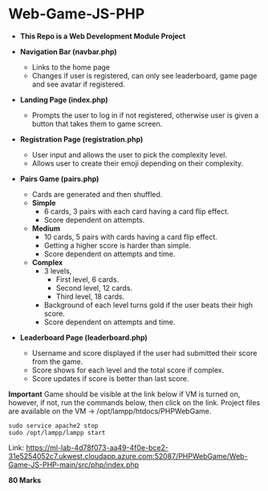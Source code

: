 # Web-Game-JS-PHP
- **This Repo is a Web Development Module Project**
- **Navigation Bar (navbar.php)**
    - Links to the home page
    - Changes if user is registered, can only see leaderboard, game page and see avatar if registered.

- **Landing Page (index.php)**
    - Prompts the user to log in if not registered, otherwise user is given a button that takes them to game screen.

- **Registration Page (registration.php)**
    - User input and allows the user to pick the complexity level.
    - Allows user to create their emoji depending on their complexity.

- **Pairs Game (pairs.php)**
    - Cards are generated and then shuffled.
    - **Simple** 
        - 6 cards, 3 pairs with each card having a card flip effect.
        - Score dependent on attempts.
    - **Medium** 
        - 10 cards, 5 pairs with cards having a card flip effect.
        - Getting a higher score is harder than simple.
        - Score dependent on attempts and time.
    - **Complex** 
        - 3 levels, 
            - First level, 6 cards. 
            - Second level, 12 cards. 
            - Third level, 18 cards.
        - Background of each level turns gold if the user beats their high score.
        - Score dependent on attempts and time.

- **Leaderboard Page (leaderboard.php)**
    - Username and score displayed if the user had submitted their score from the game.
    - Score shows for each level and the total score if complex.
    - Score updates if score is better than last score.

**Important**
Game should be visible at the link below if VM is turned on, however, if not, run the commands below, then click on the link.
Project files are available on the VM -> /opt/lampp/htdocs/PHPWebGame.

```
sudo service apache2 stop
sudo /opt/lampp/lampp start
```

Link: https://ml-lab-4d78f073-aa49-4f0e-bce2-31e5254052c7.ukwest.cloudapp.azure.com:52087/PHPWebGame/Web-Game-JS-PHP-main/src/php/index.php

**80 Marks**


